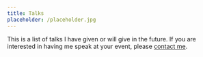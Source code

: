 ```yaml
---
title: Talks
placeholder: /placeholder.jpg
---
```

This is a list of talks I have given or will give in the future. If you are interested in having me speak at your event, please [contact me](/contact/).
